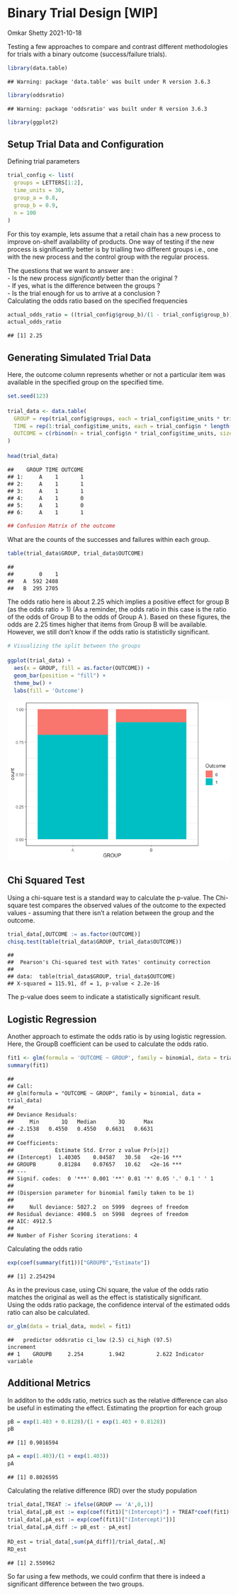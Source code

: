 Binary Trial Design \[WIP\]
================
Omkar Shetty
2021-10-18

Testing a few approaches to compare and contrast different methodologies
for trials with a binary outcome (success/failure trials).

``` r
library(data.table)
```

    ## Warning: package 'data.table' was built under R version 3.6.3

``` r
library(oddsratio)
```

    ## Warning: package 'oddsratio' was built under R version 3.6.3

``` r
library(ggplot2)
```

## Setup Trial Data and Configuration

Defining trial parameters

``` r
trial_config <- list(
  groups = LETTERS[1:2],
  time_units = 30,
  group_a = 0.8,
  group_b = 0.9,
  n = 100
)
```

For this toy example, lets assume that a retail chain has a new process
to improve on-shelf availability of products. One way of testing if the
new process is significantly better is by trialling two different groups
i.e., one with the new process and the control group with the regular
process.

The questions that we want to answer are :  
\- Is the new process *significantly* better than the original ?  
\- If yes, what is the difference between the groups ?  
\- Is the trial enough for us to arrive at a conclusion ?  
Calculating the odds ratio based on the specified frequencies

``` r
actual_odds_ratio = ((trial_config$group_b)/(1 - trial_config$group_b))/((trial_config$group_a)/(1 - trial_config$group_a))
actual_odds_ratio
```

    ## [1] 2.25

## Generating Simulated Trial Data

Here, the outcome column represents whether or not a particular item was
available in the specified group on the specified time.

``` r
set.seed(123)

trial_data <- data.table(
  GROUP = rep(trial_config$groups, each = trial_config$time_units * trial_config$n),
  TIME = rep(1:trial_config$time_units, each = trial_config$n * length(trial_config$groups)),
  OUTCOME = c(rbinom(n = trial_config$n * trial_config$time_units, size = 1, prob = trial_config$group_a),rbinom(n = trial_config$n * trial_config$time_units, size = 1, prob = trial_config$group_b))
)

head(trial_data)
```

    ##    GROUP TIME OUTCOME
    ## 1:     A    1       1
    ## 2:     A    1       1
    ## 3:     A    1       1
    ## 4:     A    1       0
    ## 5:     A    1       0
    ## 6:     A    1       1

``` r
## Confusion Matrix of the outcome  
```

What are the counts of the successes and failures within each group.

``` r
table(trial_data$GROUP, trial_data$OUTCOME)
```

    ##    
    ##        0    1
    ##   A  592 2408
    ##   B  295 2705

The odds ratio here is about 2.25 which implies a positive effect for
group B (as the odds ratio \> 1) (As a reminder, the odds ratio in this
case is the ratio of the odds of Group B to the odds of Group A ). Based
on these figures, the odds are 2.25 times higher that items from Group B
will be available.  
However, we still don’t know if the odds ratio is statisticlly
significant.

``` r
# Visualizing the split between the groups

ggplot(trial_data) +
  aes(x = GROUP, fill = as.factor(OUTCOME)) +
  geom_bar(position = "fill") +
  theme_bw() +
  labs(fill = 'Outcome')
```

![](binary_trial_design_upd_files/figure-gfm/unnamed-chunk-6-1.png)<!-- -->

## Chi Squared Test

Using a chi-square test is a standard way to calculate the p-value. The
Chi-square test compares the observed values of the outcome to the
expected values - assuming that there isn’t a relation between the group
and the outcome.

``` r
trial_data[,OUTCOME := as.factor(OUTCOME)]
chisq.test(table(trial_data$GROUP, trial_data$OUTCOME))
```

    ## 
    ##  Pearson's Chi-squared test with Yates' continuity correction
    ## 
    ## data:  table(trial_data$GROUP, trial_data$OUTCOME)
    ## X-squared = 115.91, df = 1, p-value < 2.2e-16

The p-value does seem to indicate a statistically significant result.

## Logistic Regression

Another approach to estimate the odds ratio is by using logistic
regression.  
Here, the GroupB coefficient can be used to calculate the odds ratio.

``` r
fit1 <- glm(formula = 'OUTCOME ~ GROUP', family = binomial, data = trial_data)
summary(fit1)
```

    ## 
    ## Call:
    ## glm(formula = "OUTCOME ~ GROUP", family = binomial, data = trial_data)
    ## 
    ## Deviance Residuals: 
    ##     Min       1Q   Median       3Q      Max  
    ## -2.1538   0.4550   0.4550   0.6631   0.6631  
    ## 
    ## Coefficients:
    ##             Estimate Std. Error z value Pr(>|z|)    
    ## (Intercept)  1.40305    0.04587   30.58   <2e-16 ***
    ## GROUPB       0.81284    0.07657   10.62   <2e-16 ***
    ## ---
    ## Signif. codes:  0 '***' 0.001 '**' 0.01 '*' 0.05 '.' 0.1 ' ' 1
    ## 
    ## (Dispersion parameter for binomial family taken to be 1)
    ## 
    ##     Null deviance: 5027.2  on 5999  degrees of freedom
    ## Residual deviance: 4908.5  on 5998  degrees of freedom
    ## AIC: 4912.5
    ## 
    ## Number of Fisher Scoring iterations: 4

Calculating the odds ratio

``` r
exp(coef(summary(fit1))["GROUPB","Estimate"])
```

    ## [1] 2.254294

As in the previous case, using Chi square, the value of the odds ratio
matches the original as well as the effect is statistically
significant.  
Using the odds ratio package, the confidence interval of the estimated
odds ratio can also be calculated.

``` r
or_glm(data = trial_data, model = fit1)
```

    ##   predictor oddsratio ci_low (2.5) ci_high (97.5)          increment
    ## 1    GROUPB     2.254        1.942          2.622 Indicator variable

## Additional Metrics

In additon to the odds ratio, metrics such as the relative difference
can also be useful in estimating the effect. Estimating the proprtion
for each group

``` r
pB = exp(1.403 + 0.8128)/(1 + exp(1.403 + 0.8128))
pB
```

    ## [1] 0.9016594

``` r
pA = exp(1.403)/(1 + exp(1.403))
pA
```

    ## [1] 0.8026595

Calculating the relative difference (RD) over the study population

``` r
trial_data[,TREAT := ifelse(GROUP == 'A',0,1)]
trial_data[,pB_est := exp(coef(fit1)["(Intercept)"] + TREAT*coef(fit1)["GROUPB"])]
trial_data[,pA_est := exp(coef(fit1)["(Intercept)"])]
trial_data[,pA_diff := pB_est - pA_est]

RD_est = trial_data[,sum(pA_diff)]/trial_data[,.N]
RD_est
```

    ## [1] 2.550962

So far using a few methods, we could confirm that there is indeed a
significant difference between the two groups.
